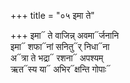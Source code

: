 +++
title = "०५ इमा ते"

+++
इमा᳓ ते वाजिन्न् अवमा᳓र्जनानि  
इमा᳓ शफा᳓नां सनितु᳓र् निधा᳓ना  
अ᳓त्रा ते भद्रा᳓ रशना᳓ अपश्यम्  
ऋत᳓स्य या᳓ अभिर᳓क्षन्ति गोपाः᳓